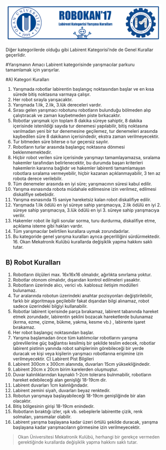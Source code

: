 ![Title Image](img/labirent/title.png)

Diğer kategorilerde olduğu gibi Labirent Kategorisi’nde de Genel Kurallar geçerlidir.

#Yarışmanın Amacı
Labirent kategorisinde yarışmacılar parkuru tamamlamak için yarışırlar.

#A) Kategori Kuralları

1. Yarışmada robotlar labirentin başlangıç noktasından başlar ve en kısa sürede bitiş noktasına varmaya çalışır.
2. Her robot sırayla yarışacaktır.
3. Yarışmada 1.lik, 2.lik, 3.lük dereceleri vardır.
4. Sırası gelen yarışmacı robotunu robotların bulunduğu bölmeden alıp çalıştıracak ve
zaman kaybetmeden piste bırkacaktır.
5. Robotlar yarışmak için toplam 8 dakika süreye sahiptir, 8 dakika içerisinde istenildiği
sayıda tur denemesi yapılabilir, bitiş noktasına varılmadan yeni bir tur denemesine geçilemez, tur denemeleri arasında kaybedilen süre 8 dakikanın içerisindedir, ekstra zaman verilmeyecektir.
6. Tur bitmeden süre biterse o tur geçersiz sayılır.
7. Robotların turlar arasında başlangıç noktasına dönmesi beklenmemektedir.
8. Hiçbir robot verilen süre içerisinde yarışmayı tamamlayamazsa, sıralama hakemler
tarafından belirlenecektir, bu durumda başarı kriterleri hakemlerin kararına bağlıdır ve hakemler labirenti tamamlamayan robotlara sıralama vermeyebilir, hiçbir kazanan açıklanmayabilir, 3 ten az robota derece verilebilir.
9. Tüm denemeler arasında en iyi süre; yarışmacının süresi kabul edilir.
10. Yarışma esnasında robota müdahale edilmesine izin verilmez, edilmesi diskalifiye
sebebidir.
11. Yarışma esnasında 15 saniye hareketsiz kalan robot diskalifiye edilir.
12. Yarışmada 1.lik ödülü en iyi süreye sahip yarışmacıya, 2.lik ödülü en iyi 2. süreye sahip
yarışmacıya, 3.lük ödülü en iyi 3. süreye sahip yarışmacıya verilir.
13. Hakemler robot ile ilgili sorular sorma, turu durdurma, diskalifiye etme, açıklama isteme
gibi hakları vardır.
14. Tüm yarışmacılar belirtilen kurallara uymak zorundadırlar.
15. Bu kategoride genel yarışma kuralları ayrıca geçerliliğini sürdürmektedir. 16. Okan Mekatronik Kulübü kurallarda değişiklik yapma hakkını saklı tutar.

## B) Robot Kuralları
1. Robotların ölçüleri max. 16x16x16 olmalıdır, ağırlıkta sınırlama yoktur.
2. Robotlar otonom olmalıdır, dışarıdan kontrol edilmeleri yasaktır.
3. Robotların üzerinde alıcı, verici vb. kablosuz iletişim modülleri bulunamaz.
4. Tur aralarında robotun üzerindeki anahtar pozisyonları değiştirilebilir, farklı bir
algoritmaya geçilebilir fakat dışarıdan bilgi alınamaz, robot sadece üzerindeki bilgiyi
kullanabilir.
5. Robotlar labirent içerisinde parça bırakamaz, labirent tabanında hareket etmek
zorundadır, labirentin şeklini bozacak hareketlerde bulunamaz (kırma, ezme, çizme,
bükme, yakma, kesme vb.) , labirente işaret bırakamaz.
6. Her robot başlangıç noktasından başlar.
7. Yarışma başlamadan önce tüm katılımcılar robotlarını yarışma görevlilerine güç bağlantısı
kesilmiş bir şekilde teslim edecek, robotlar labirent pistinin yanında robot sahiplerinin görebileceği bir yerde duracak ve kişi veya kişilerin yarışmacı robotlarına erişimine izin verilmeyecektir.
C) Labirent Pist Bilgileri
1. Labirent 300cm x 300cm alanında, duvarları 15cm yüksekliğindedir.
2. Labirent 20cm x 20cm birim karelerden oluşmuştur.
3. Duvar kalınlıklarından kaynaklı 1-2cm tolerans bulnmabilir, robotların hareket
edebileceği alan genişliği 18-19cm dir.
4. Labirent duvarları 1cm kalınlığındadır.
5. Labirent zemini siyah, duvarları beyaz renktedir.
6. Robotun yarışmaya başlayabileceği 18-19cm genişliğinde bir alan olacaktır.
7. Bitiş bölgesinin girişi 18-19cm enindedir.
8. Robotların bıraktığı izler, ışık vb. sebeplerle labirentte çizik, renk solmaları, yansımalar
olabilir.
9. Labirent yarışma başlayana kadar üzeri örtülü şekilde duracak, yarışma başlayana kadar
yarışmacıların görmesine izin verilmeyecektir.

> Okan Üniversitesi Mekatronik Kulübü, herhangi bir gerekçe vermeden gerektiğinde kurallarda değişiklik yapma hakkını saklı tutar.
